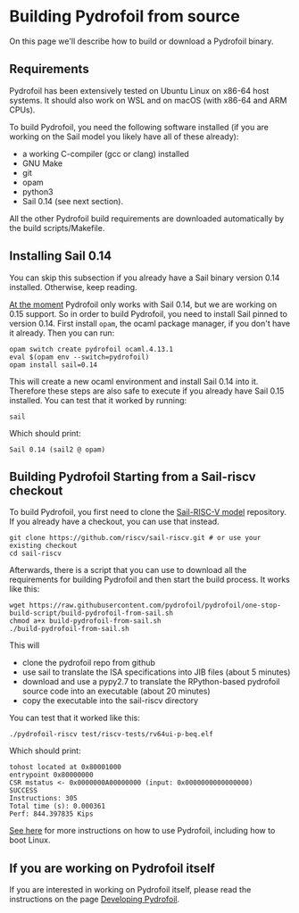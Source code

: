 # Building Pydrofoil from source

On this page we'll describe how to build or download a Pydrofoil binary.

## Requirements

Pydrofoil has been extensively tested on Ubuntu Linux on x86-64 host systems.
It should also work on WSL and on macOS (with x86-64 and ARM CPUs).

To build Pydrofoil, you need the following software installed (if you are
working on the Sail model you likely have all of these already):

- a working C-compiler (gcc or clang) installed
- GNU Make
- git
- opam
- python3
- Sail 0.14 (see next section).

All the other Pydrofoil build requirements are downloaded automatically by the
build scripts/Makefile.

## Installing Sail 0.14

You can skip this subsection if you already have a Sail binary version 0.14
installed. Otherwise, keep reading.

[At the moment](https://github.com/pydrofoil/pydrofoil/issues/31) Pydrofoil
only works with Sail 0.14, but we are working on 0.15 support. So in order to
build Pydrofoil, you need to install Sail pinned to version 0.14. First install
`opam`, the ocaml package manager, if you don't have it already.
Then you can run:

```
opam switch create pydrofoil ocaml.4.13.1
eval $(opam env --switch=pydrofoil)
opam install sail=0.14
```

This will create a new ocaml environment and install Sail 0.14 into it.
Therefore these steps are also safe to execute if you already have Sail 0.15
installed. You can test that it worked by running:

```
sail
```

Which should print:

```
Sail 0.14 (sail2 @ opam)
```

## Building Pydrofoil Starting from a Sail-riscv checkout

To build Pydrofoil, you first need to clone the [Sail-RISC-V
model](https://github.com/riscv/sail-riscv) repository. If you already have a
checkout, you can use that instead.

```
git clone https://github.com/riscv/sail-riscv.git # or use your existing checkout
cd sail-riscv
```

Afterwards, there is a script that you can use to download all the requirements
for building Pydrofoil and then start the build process. It works like this:

```
wget https://raw.githubusercontent.com/pydrofoil/pydrofoil/one-stop-build-script/build-pydrofoil-from-sail.sh
chmod a+x build-pydrofoil-from-sail.sh
./build-pydrofoil-from-sail.sh
```
This will
- clone the pydrofoil repo from github
- use sail to translate the ISA specifications into JIB files
  (about 5 minutes)
- download and use a pypy2.7 to translate the RPython-based pydrofoil source
  code into an executable (about 20 minutes)
- copy the executable into the sail-riscv directory

You can test that it worked like this:

```
./pydrofoil-riscv test/riscv-tests/rv64ui-p-beq.elf
```

Which should print:

```
tohost located at 0x80001000
entrypoint 0x80000000
CSR mstatus <- 0x0000000A00000000 (input: 0x0000000000000000)
SUCCESS
Instructions: 305
Total time (s): 0.000361
Perf: 844.397835 Kips
```

[See here](using_pydrofoil.md) for more instructions on how to use Pydrofoil,
including how to boot Linux.


## If you are working on Pydrofoil itself

If you are interested in working on Pydrofoil itself, please read the
instructions on the page [Developing Pydrofoil](developing_pydrofoil.md).
